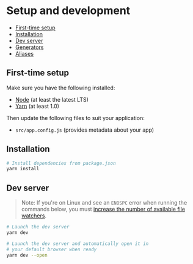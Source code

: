 # Setup and development

-   [First-time setup](#first-time-setup)
-   [Installation](#installation)
-   [Dev server](#dev-server)
-   [Generators](#generators)
-   [Aliases](#aliases)

## First-time setup

Make sure you have the following installed:

-   [Node](https://nodejs.org/en/) (at least the latest LTS)
-   [Yarn](https://yarnpkg.com/lang/en/docs/install/) (at least 1.0)

Then update the following files to suit your application:

-   `src/app.config.js` (provides metadata about your app)

## Installation

```bash
# Install dependencies from package.json
yarn install
```

## Dev server

> Note: If you're on Linux and see an `ENOSPC` error when running the commands below, you must [increase the number of available file watchers](https://stackoverflow.com/questions/22475849/node-js-error-enospc#answer-32600959).

```bash
# Launch the dev server
yarn dev

# Launch the dev server and automatically open it in
# your default browser when ready
yarn dev --open
```

